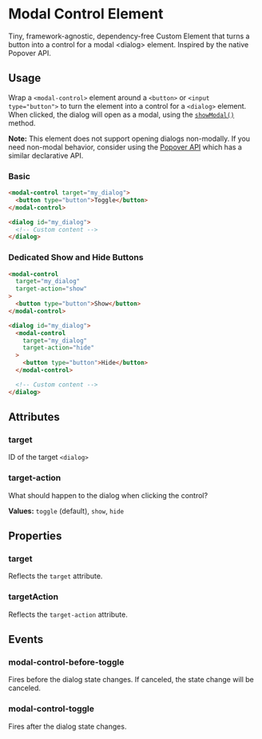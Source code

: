 # Modal Control Element
Tiny, framework-agnostic, dependency-free Custom Element that turns a button
into a control for a modal &lt;dialog> element. Inspired by the native Popover
API.

## Usage

Wrap a `<modal-control>` element around a `<button>` or `<input type="button">`
to turn the element into a control for a `<dialog>` element. When clicked, the
dialog will open as a modal, using the
[`showModal()`](https://developer.mozilla.org/en-US/docs/Web/API/HTMLDialogElement/showModal)
method.

**Note:** This element does not support opening dialogs non-modally. If you need non-modal behavior, consider using the [Popover API](https://developer.mozilla.org/en-US/docs/Web/API/Popover_API) which has a similar declarative API.

### Basic

```html
<modal-control target="my_dialog">
  <button type="button">Toggle</button>
</modal-control>

<dialog id="my_dialog">
  <!-- Custom content -->
</dialog>
```

### Dedicated Show and Hide Buttons

```html
<modal-control
  target="my_dialog"
  target-action="show"
>
  <button type="button">Show</button>
</modal-control>

<dialog id="my_dialog">
  <modal-control
    target="my_dialog"
    target-action="hide"
  >
    <button type="button">Hide</button>
  </modal-control>

  <!-- Custom content -->
</dialog>
```

## Attributes

### target

ID of the target `<dialog>`

### target-action

What should happen to the dialog when clicking the control?

**Values:** `toggle` (default), `show`, `hide`

## Properties

### target

Reflects the `target` attribute.

### targetAction

Reflects the `target-action` attribute.

## Events

### modal-control-before-toggle

Fires before the dialog state changes. If canceled, the state change will be
canceled.

### modal-control-toggle

Fires after the dialog state changes.
